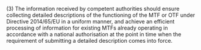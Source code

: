 (3) The information received by competent authorities should ensure collecting detailed descriptions of the functioning of the MTF or OTF under Directive 2014/65/EU in a uniform manner, and achieve an efficient processing of information for existing MTFs already operating in accordance with a national authorisation at the point in time when the requirement of submitting a detailed description comes into force.
